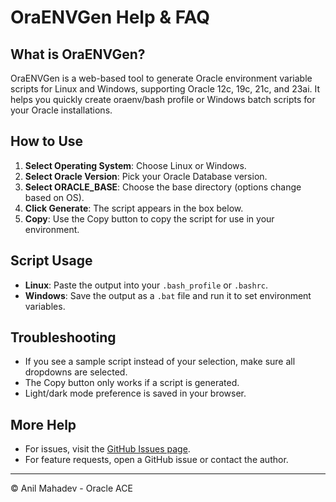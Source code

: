 # OraENVGen Help & FAQ

## What is OraENVGen?
OraENVGen is a web-based tool to generate Oracle environment variable scripts for Linux and Windows, supporting Oracle 12c, 19c, 21c, and 23ai. It helps you quickly create oraenv/bash profile or Windows batch scripts for your Oracle installations.

## How to Use
1. **Select Operating System**: Choose Linux or Windows.
2. **Select Oracle Version**: Pick your Oracle Database version.
3. **Select ORACLE_BASE**: Choose the base directory (options change based on OS).
4. **Click Generate**: The script appears in the box below.
5. **Copy**: Use the Copy button to copy the script for use in your environment.

## Script Usage
- **Linux**: Paste the output into your `.bash_profile` or `.bashrc`.
- **Windows**: Save the output as a `.bat` file and run it to set environment variables.

## Troubleshooting
- If you see a sample script instead of your selection, make sure all dropdowns are selected.
- The Copy button only works if a script is generated.
- Light/dark mode preference is saved in your browser.

## More Help
- For issues, visit the [GitHub Issues page](https://github.com/anilmaz/OracleACE/issues).
- For feature requests, open a GitHub issue or contact the author.

---
© Anil Mahadev - Oracle ACE

